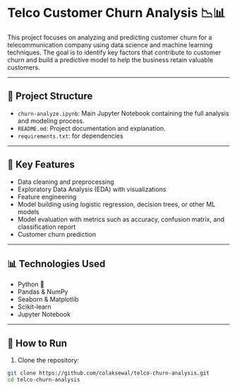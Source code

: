 # Telco Customer Churn Analysis 📉📊

This project focuses on analyzing and predicting customer churn for a telecommunication company using data science and machine learning techniques. The goal is to identify key factors that contribute to customer churn and build a predictive model to help the business retain valuable customers.

---

## 📁 Project Structure

- `churn-analyze.ipynb`: Main Jupyter Notebook containing the full analysis and modeling process.
- `README.md`: Project documentation and explanation.
- `requirements.txt`: for dependencies

---

## 🧠 Key Features

- Data cleaning and preprocessing
- Exploratory Data Analysis (EDA) with visualizations
- Feature engineering
- Model building using logistic regression, decision trees, or other ML models
- Model evaluation with metrics such as accuracy, confusion matrix, and classification report
- Customer churn prediction

---

## 📊 Technologies Used

- Python 🐍
- Pandas & NumPy
- Seaborn & Matplotlib
- Scikit-learn
- Jupyter Notebook

---

## 🚀 How to Run

1. Clone the repository:

```bash
git clone https://github.com/colaksewal/telco-churn-analysis.git
cd telco-churn-analysis
